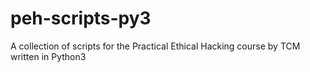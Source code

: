 # peh-scripts-py3
A collection of scripts for the Practical Ethical Hacking course by TCM written in Python3
